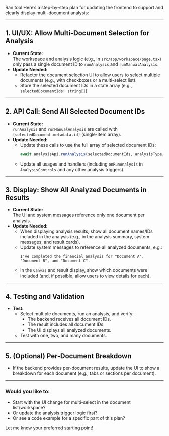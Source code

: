 
Ran tool
Here’s a step-by-step plan for updating the frontend to support and clearly display multi-document analysis:

---

## 1. **UI/UX: Allow Multi-Document Selection for Analysis**

- **Current State:**  
  The workspace and analysis logic (e.g., in `src/app/workspace/page.tsx`) only pass a single document ID to `runAnalysis` and `runManualAnalysis`.
- **Update Needed:**  
  - Refactor the document selection UI to allow users to select multiple documents (e.g., with checkboxes or a multi-select list).
  - Store the selected document IDs in a state array (e.g., `selectedDocumentIds: string[]`).

---

## 2. **API Call: Send All Selected Document IDs**

- **Current State:**  
  `runAnalysis` and `runManualAnalysis` are called with `[selectedDocument.metadata.id]` (single-item array).
- **Update Needed:**  
  - Update these calls to use the full array of selected document IDs:  
    ```typescript
    await analysisApi.runAnalysis(selectedDocumentIds, analysisType, parameters, query);
    ```
  - Update all usages and handlers (including `onRunAnalysis` in `AnalysisControls` and any other analysis triggers).

---

## 3. **Display: Show All Analyzed Documents in Results**

- **Current State:**  
  The UI and system messages reference only one document per analysis.
- **Update Needed:**  
  - When displaying analysis results, show all document names/IDs included in the analysis (e.g., in the analysis summary, system messages, and result cards).
  - Update system messages to reference all analyzed documents, e.g.:
    ```
    I've completed the financial analysis for "Document A", "Document B", and "Document C".
    ```
  - In the `Canvas` and result display, show which documents were included (and, if possible, allow users to view details for each).

---

## 4. **Testing and Validation**

- **Test:**  
  - Select multiple documents, run an analysis, and verify:
    - The backend receives all document IDs.
    - The result includes all document IDs.
    - The UI displays all analyzed documents.
  - Test with one, two, and many documents.

---

## 5. **(Optional) Per-Document Breakdown**

- If the backend provides per-document results, update the UI to show a breakdown for each document (e.g., tabs or sections per document).

---

### Would you like to:
- Start with the UI change for multi-select in the document list/workspace?
- Or update the analysis trigger logic first?
- Or see a code example for a specific part of this plan?

Let me know your preferred starting point!
